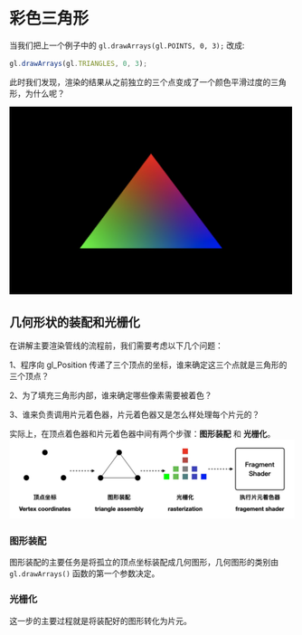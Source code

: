 # 彩色三角形

当我们把上一个例子中的 `gl.drawArrays(gl.POINTS, 0, 3);` 改成:

```javascript
gl.drawArrays(gl.TRIANGLES, 0, 3);
```

此时我们发现，渲染的结果从之前独立的三个点变成了一个颜色平滑过度的三角形，为什么呢？

<img src="https://github.com/zqiangxu/webgl/blob/main/assets/book/lesson19/triangles.png?raw=true" width="500px"/>

## 几何形状的装配和光栅化

在讲解主要渲染管线的流程前，我们需要考虑以下几个问题：

1、程序向 gl_Position 传递了三个顶点的坐标，谁来确定这三个点就是三角形的三个顶点？

2、为了填充三角形内部，谁来确定哪些像素需要被着色？

3、谁来负责调用片元着色器，片元着色器又是怎么样处理每个片元的？

实际上，在顶点着色器和片元着色器中间有两个步骤：**图形装配** 和 **光栅化**。
<img src="https://github.com/zqiangxu/webgl/blob/main/assets/book/lesson19/process.png?raw=true" width="1000px"/>

### 图形装配

图形装配的主要任务是将孤立的顶点坐标装配成几何图形，几何图形的类别由 `gl.drawArrays()` 函数的第一个参数决定。

### 光栅化

这一步的主要过程就是将装配好的图形转化为片元。


